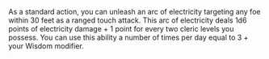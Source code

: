 As a standard action, you can unleash an arc of electricity targeting any foe within 30 feet as a ranged touch attack. This arc of electricity deals 1d6 points of electricity damage + 1 point for every two cleric levels you possess. You can use this ability a number of times per day equal to 3 + your Wisdom modifier.